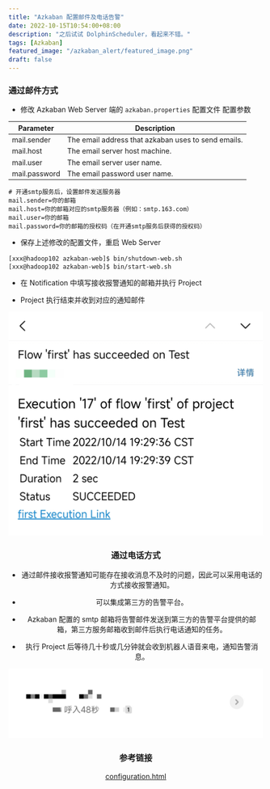 ```yaml
---
title: "Azkaban 配置邮件及电话告警"
date: 2022-10-15T10:54:00+08:00
description: "之后试试 DolphinScheduler，看起来不错。"
tags: [Azkaban]
featured_image: "/azkaban_alert/featured_image.png"
draft: false
---
```


### 通过邮件方式
- 修改 Azkaban Web Server 端的 `azkaban.properties` 配置文件
   配置参数

|Parameter|Description|
|-|-|
|mail.sender|The email address that azkaban uses to send emails.|
|mail.host|The email server host machine.|
|mail.user|The email server user name.|
|mail.password|The email password user name.|

```
# 开通smtp服务后，设置邮件发送服务器
mail.sender=你的邮箱
mail.host=你的邮箱对应的smtp服务器（例如：smtp.163.com）
mail.user=你的邮箱
mail.password=你的邮箱的授权码（在开通smtp服务后获得的授权码）
```
- 保存上述修改的配置文件，重启 Web Server
```
[xxx@hadoop102 azkaban-web]$ bin/shutdown-web.sh
[xxx@hadoop102 azkaban-web]$ bin/start-web.sh
```
- 在 Notification 中填写接收报警通知的邮箱并执行 Project

- Project 执行结束并收到对应的通知邮件
<center>

![](/azkaban_alert/email.jpg)

<center>

### 通过电话方式
- 通过邮件接收报警通知可能存在接收消息不及时的问题，因此可以采用电话的方式接收报警通知。

- 可以集成第三方的告警平台。

- Azkaban 配置的 smtp 邮箱将告警邮件发送到第三方的告警平台提供的邮箱，第三方服务邮箱收到邮件后执行电话通知的任务。

- 执行 Project 后等待几十秒或几分钟就会收到机器人语音来电，通知告警消息。
<center>

![](/azkaban_alert/phone.jpg)  

<center>

### 参考链接
[configuration.html](https://azkaban.readthedocs.io/en/latest/configuration.html)